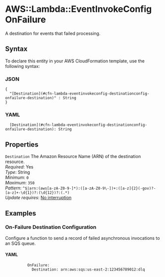 # AWS::Lambda::EventInvokeConfig OnFailure<a name="aws-properties-lambda-eventinvokeconfig-destinationconfig-onfailure"></a>

A destination for events that failed processing\.

## Syntax<a name="aws-properties-lambda-eventinvokeconfig-destinationconfig-onfailure-syntax"></a>

To declare this entity in your AWS CloudFormation template, use the following syntax:

### JSON<a name="aws-properties-lambda-eventinvokeconfig-destinationconfig-onfailure-syntax.json"></a>

```
{
  "[Destination](#cfn-lambda-eventinvokeconfig-destinationconfig-onfailure-destination)" : String
}
```

### YAML<a name="aws-properties-lambda-eventinvokeconfig-destinationconfig-onfailure-syntax.yaml"></a>

```
  [Destination](#cfn-lambda-eventinvokeconfig-destinationconfig-onfailure-destination): String
```

## Properties<a name="aws-properties-lambda-eventinvokeconfig-destinationconfig-onfailure-properties"></a>

`Destination` <a name="cfn-lambda-eventinvokeconfig-destinationconfig-onfailure-destination"></a>
The Amazon Resource Name \(ARN\) of the destination resource\.  
_Required_: Yes  
_Type_: String  
_Minimum_: `0`  
_Maximum_: `350`  
_Pattern_: `^$|arn:(aws[a-zA-Z0-9-]*):([a-zA-Z0-9\-])+:([a-z]{2}(-gov)?-[a-z]+-\d{1})?:(\d{12})?:(.*)`  
_Update requires_: [No interruption](https://docs.aws.amazon.com/AWSCloudFormation/latest/UserGuide/using-cfn-updating-stacks-update-behaviors.html#update-no-interrupt)

## Examples<a name="aws-properties-lambda-eventinvokeconfig-destinationconfig-onfailure--examples"></a>

### On\-Failure Destination Configuration<a name="aws-properties-lambda-eventinvokeconfig-destinationconfig-onfailure--examples--On-Failure_Destination_Configuration"></a>

Configure a function to send a record of failed asynchronous invocations to an SQS queue\.

#### YAML<a name="aws-properties-lambda-eventinvokeconfig-destinationconfig-onfailure--examples--On-Failure_Destination_Configuration--yaml"></a>

```
          OnFailure:
            Destination: arn:aws:sqs:us-east-2:123456789012:dlq
```
